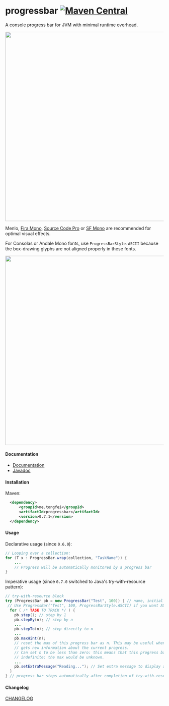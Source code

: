 # progressbar [![Maven Central](https://img.shields.io/maven-central/v/me.tongfei/progressbar.svg?style=flat-square)](https://maven-badges.herokuapp.com/maven-central/me.tongfei/progressbar)

A console progress bar for JVM with minimal runtime overhead.

<img src="https://i.imgur.com/E4mvuWh.gif" width="600"/>

Menlo, 
[Fira Mono](https://github.com/mozilla/Fira), 
[Source Code Pro](https://github.com/adobe-fonts/source-code-pro) or 
[SF Mono](https://developer.apple.com/fonts/) are recommended for optimal visual effects.

For Consolas or Andale Mono fonts, use `ProgressBarStyle.ASCII` because the box-drawing glyphs are not aligned properly in these fonts.

<img src="https://i.gyazo.com/e01943454443f90c9499c00a6c197a41.gif" width="600"/>

#### Documentation
 - [Documentation](http://ctongfei.github.io/progressbar/)
 - [Javadoc](https://javadoc.io/doc/me.tongfei/progressbar/0.7.0)
 

#### Installation

Maven:

```xml
  <dependency>
      <groupId>me.tongfei</groupId>
      <artifactId>progressbar</artifactId>
      <version>0.7.1</version>
  </dependency>
```

#### Usage
Declarative usage (since `0.6.0`):
```java
// Looping over a collection:
for (T x : ProgressBar.wrap(collection, "TaskName")) {
    ...
    // Progress will be automatically monitored by a progress bar
}
```

Imperative usage (since `0.7.0` switched to Java's try-with-resource pattern):

```java
// try-with-resource block
try (ProgressBar pb = new ProgressBar("Test", 100)) { // name, initial max
 // Use ProgressBar("Test", 100, ProgressBarStyle.ASCII) if you want ASCII output style
  for ( /* TASK TO TRACK */ ) {
    pb.step(); // step by 1
    pb.stepBy(n); // step by n
    ...
    pb.stepTo(n); // step directly to n
    ...
    pb.maxHint(n);
    // reset the max of this progress bar as n. This may be useful when the program
    // gets new information about the current progress.
    // Can set n to be less than zero: this means that this progress bar would become
    // indefinite: the max would be unknown.
    ...
    pb.setExtraMessage("Reading..."); // Set extra message to display at the end of the bar
  }
} // progress bar stops automatically after completion of try-with-resource block
```

#### Changelog
[CHANGELOG](https://github.com/ctongfei/progressbar/blob/master/CHANGELOG.md)
